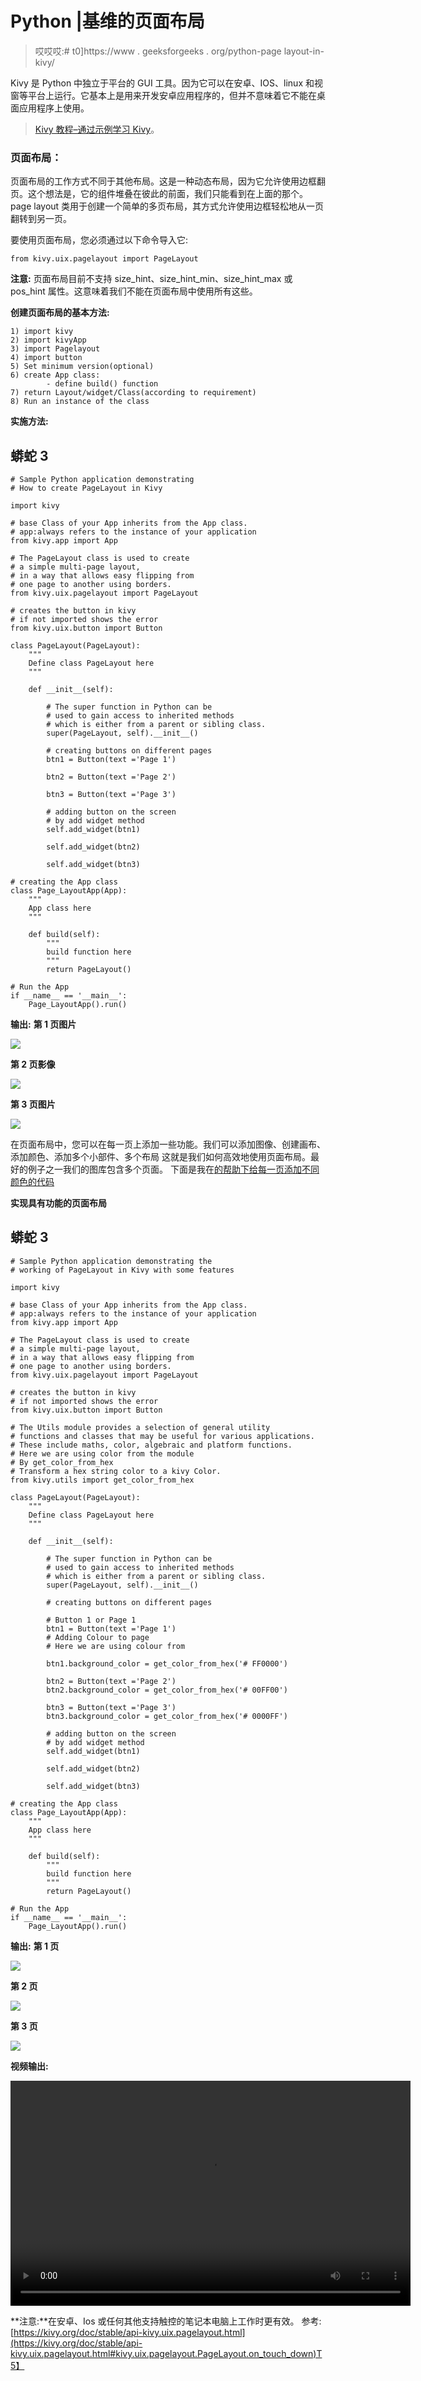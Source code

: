 # Python |基维的页面布局

> 哎哎哎:# t0]https://www . geeksforgeeks . org/python-page layout-in-kivy/

Kivy 是 Python 中独立于平台的 GUI 工具。因为它可以在安卓、IOS、linux 和视窗等平台上运行。它基本上是用来开发安卓应用程序的，但并不意味着它不能在桌面应用程序上使用。

> [Kivy 教程–通过示例学习 Kivy](https://www.geeksforgeeks.org/kivy-tutorial/)。

### 页面布局：

页面布局的工作方式不同于其他布局。这是一种动态布局，因为它允许使用边框翻页。这个想法是，它的组件堆叠在彼此的前面，我们只能看到在上面的那个。
page layout 类用于创建一个简单的多页布局，其方式允许使用边框轻松地从一页翻转到另一页。

要使用页面布局，您必须通过以下命令导入它:

```
from kivy.uix.pagelayout import PageLayout
```

**注意:**
页面布局目前不支持 size_hint、size_hint_min、size_hint_max 或 pos_hint 属性。这意味着我们不能在页面布局中使用所有这些。

**创建页面布局的基本方法:**

```
1) import kivy
2) import kivyApp
3) import Pagelayout
4) import button
5) Set minimum version(optional)
6) create App class:
        - define build() function
7) return Layout/widget/Class(according to requirement)
8) Run an instance of the class
```

**实施方法:**

## 蟒蛇 3

```
# Sample Python application demonstrating 
# How to create PageLayout in Kivy

import kivy

# base Class of your App inherits from the App class.  
# app:always refers to the instance of your application  
from kivy.app import App

# The PageLayout class is used to create
# a simple multi-page layout,
# in a way that allows easy flipping from
# one page to another using borders.
from kivy.uix.pagelayout import PageLayout

# creates the button in kivy 
# if not imported shows the error 
from kivy.uix.button import Button

class PageLayout(PageLayout):
    """
    Define class PageLayout here
    """

    def __init__(self):

        # The super function in Python can be
        # used to gain access to inherited methods
        # which is either from a parent or sibling class.
        super(PageLayout, self).__init__()

        # creating buttons on different pages
        btn1 = Button(text ='Page 1')

        btn2 = Button(text ='Page 2')

        btn3 = Button(text ='Page 3')

        # adding button on the screen
        # by add widget method
        self.add_widget(btn1)

        self.add_widget(btn2)

        self.add_widget(btn3)

# creating the App class
class Page_LayoutApp(App):
    """
    App class here
    """

    def build(self):
        """
        build function here
        """
        return PageLayout()

# Run the App
if __name__ == '__main__':
    Page_LayoutApp().run()
```

**输出:**
**第 1 页图片**

![](img/2c85da8ac5983131bf8d3e5b9e6b87e4.png)

**第 2 页影像**

![](img/5bfb0a4d16c4401ca77b4a5026a66607.png)

**第 3 页图片**

![](img/aa85408617445c013c02410707404da4.png)

在页面布局中，您可以在每一页上添加一些功能。我们可以添加图像、创建画布、添加颜色、添加多个小部件、多个布局
这就是我们如何高效地使用页面布局。最好的例子之一我们的图库包含多个页面。
下面是我在[的帮助下给每一页添加不同颜色的代码](https://kivy.org/doc/stable/api-kivy.utils.html)

**实现具有功能的页面布局**

## 蟒蛇 3

```
# Sample Python application demonstrating the
# working of PageLayout in Kivy with some features

import kivy

# base Class of your App inherits from the App class.  
# app:always refers to the instance of your application  
from kivy.app import App

# The PageLayout class is used to create
# a simple multi-page layout,
# in a way that allows easy flipping from
# one page to another using borders.
from kivy.uix.pagelayout import PageLayout

# creates the button in kivy 
# if not imported shows the error 
from kivy.uix.button import Button

# The Utils module provides a selection of general utility
# functions and classes that may be useful for various applications.
# These include maths, color, algebraic and platform functions.
# Here we are using color from the module
# By get_color_from_hex
# Transform a hex string color to a kivy Color.
from kivy.utils import get_color_from_hex

class PageLayout(PageLayout):
    """
    Define class PageLayout here
    """

    def __init__(self):

        # The super function in Python can be
        # used to gain access to inherited methods
        # which is either from a parent or sibling class.
        super(PageLayout, self).__init__()

        # creating buttons on different pages

        # Button 1 or Page 1
        btn1 = Button(text ='Page 1')
        # Adding Colour to page
        # Here we are using colour from

        btn1.background_color = get_color_from_hex('# FF0000')

        btn2 = Button(text ='Page 2')
        btn2.background_color = get_color_from_hex('# 00FF00')

        btn3 = Button(text ='Page 3')
        btn3.background_color = get_color_from_hex('# 0000FF')

        # adding button on the screen
        # by add widget method
        self.add_widget(btn1)

        self.add_widget(btn2)

        self.add_widget(btn3)

# creating the App class
class Page_LayoutApp(App):
    """
    App class here
    """

    def build(self):
        """
        build function here
        """
        return PageLayout()

# Run the App
if __name__ == '__main__':
    Page_LayoutApp().run()
```

**输出:**
**第 1 页**

![](img/7ff612f1eb4cc4f614c89ceec9d98ed4.png)

**第 2 页**

![](img/1090e37a9b44f46d7c0c9c3c2c531bb4.png)

**第 3 页**

![](img/669dbc71c90921ad53b3777090fee7b3.png)

**视频输出:**

<video class="wp-video-shortcode" id="video-307309-1" width="640" height="360" preload="metadata" controls=""><source type="video/webm" src="https://media.geeksforgeeks.org/wp-content/uploads/20190523204914/Page-layout.webm?_=1">[https://media.geeksforgeeks.org/wp-content/uploads/20190523204914/Page-layout.webm](https://media.geeksforgeeks.org/wp-content/uploads/20190523204914/Page-layout.webm)</video>

**注意:**在安卓、Ios 或任何其他支持触控的笔记本电脑上工作时更有效。
参考:[https://kivy.org/doc/stable/api-kivy.uix.pagelayout.html](https://kivy.org/doc/stable/api-kivy.uix.pagelayout.html#kivy.uix.pagelayout.PageLayout.on_touch_down)T5】